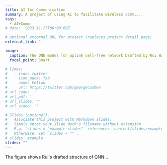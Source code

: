 ```yaml
---
title: AI for Communication
summary: A project of using AI to facilitate wireless comm.... 
tags:
  - AI+Comm
# date: '2023-11-27T00:00:00Z'

# Optional external URL for project (replaces project detail page).
external_link: ''

image:
  caption: The QNN model for uplink cell-free network Drafted by Rui Wang
  focal_point: Smart

# links:
#   - icon: twitter
#     icon_pack: fab
#     name: Follow
#     url: https://twitter.com/georgecushen
# url_code: ''
# url_pdf: ''
# url_slides: ''
# url_video: ''

# Slides (optional).
#   Associate this project with Markdown slides.
#   Simply enter your slide deck's filename without extension.
#   E.g. `slides = "example-slides"` references `content/slides/example-slides.md`.
#   Otherwise, set `slides = ""`.
# slides: example
slides: ""
---
```


The figure shows Rui's drafted structure of QNN...
<!-- 
The overall assumption is that knowledge **will facilitate the performance of AI Agent in Automatic R&D**.
Here comes three questions: 
**Q1**: What's the mission of AI Agent in automatic R&D?
**Q2**: What is knowledge? 
**Q3**: How to use knowledge to empower AI Agent?


**A1**: As shown in the orange blocks, I assume that there're three crucial (even necessary) steps in realizing automatic R&D: Idea generation, method implementation, and making decisions based on experimental results. The three steps form the life cycle of automatic R&D. I hope that AI Agents can follow the cycle and be well-performed in each step. I believe that such an agent can push the frontiers of R&D. Here're the detailed definitions of the three steps.

Idea Generation: **I consider all the ideas to be generated in two ways: extractive or abstractive**. This is similar to the traditional classification of text generation methods. **Extractive-based idea generation** means that we can find ideas from the raw data (e.g., papers, websites, reports, etc.) by information extraction: All the ideas are recorded or mentioned in the raw data. What AI agents should do is to distinguish and then extract them (sometimes can even complete/create ideas by "hallucination"). **Abstractive-based idea generation** aims to find new ideas from the experimental results. AI agents will make decisions about what to implement in the next round for more "**informative**" experimental results. The more informative the results are, the greater information entropy or variance they will reduce (quantitative evaluating "informative"). 

Method Implementation: **I regard "methods" as the "implementable" ideas expressed by formulations and models**. To successfully implement these methods, AI agents should first accurately find the corresponding data according to the given data introduction or background description. Second, they use their **implementation ability** to obtain the results of these methods. Note that not all experimental attempts will be successful, so sometimes they get feedback from the environment (e.g., the error reported by python or code evaluator) instead of final results.

Result-based Decision Making: After obtaining all the results or feedbacks, **AI Agents will decide what to implement (come up with some ideas) in the next round (i.e., an attempt) or next several round (i.e., a plan)**. They will use their **reasoning ability** to find clues/logic/evidence information that can reveal what to do next. 

**A2**: As I mentioned in A1, AI Agents have to possess many strong abilities to tackle automatic R&D elegantly because the task is so difficult. Given that humans have accumulated thousands years of experience (knowledge) in this task, so let's equip AI agents with knowledge! **I think that the valuable knowledge comes from three sources**:

Retrievable knowledge: We can get retrievable knowledge directly from the publicly available information. I give two examples here. One is the by-product of Extractive-based Idea Generation (i.e., knowledge extracted by information extraction). The other is knowledge from web searches. There're many LLMs perform well in fetching the two kinds of knowledge. 

Practice Experience: I think an example of the typical practice experience is the feedbacks from environments: Different types of errors raised by python or reported in the comparison with ground-truth results. 

Other Knowledge: There's also some knowledge that can neither be retrieved directly from raw information nor practice experience, such as private data, industry-specific knowledge graph, or the deep insights and understandings formed by reading hundreds of papers. Such kind of knowledge need to be manually instilled into AI agents. 

**A3**: With the support of sufficient knowledge, AI agents are ideally able to use it to improve their extraction ability, implementation ability, and reasoning ability. Specifically, current SOTA solutions focus on pretraining (Tool-based LLMs) or planning (e.g., CoT, React, etc.), neglecting to 1) collect the valuable information in previous feedbacks; 2) retrieve the corresponding knowledge in the current step to make a step further towards the correct answer instead of giving up the current dialogue; 3) retrieve knowledge to custimize the prompt in each interaction. **Our proposed knowledge-based evolving depicts a promising framework to unify and extend the logic of current solutions**.  -->


<!-- Consequently, I think it's interesting to push such a direction. During the process, we'll get many observations and findings. Perhaps we can further find the underlying regularity among the issues of current SOTA ML systems. This will deepen our insights and help us to propose more effective solutions. -->


